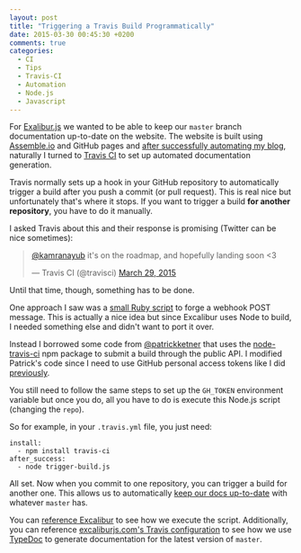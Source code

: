 ```yaml
---
layout: post
title: "Triggering a Travis Build Programmatically"
date: 2015-03-30 00:45:30 +0200
comments: true
categories:
  - CI
  - Tips
  - Travis-CI
  - Automation
  - Node.js
  - Javascript
---
```


For [Exalibur.js][1] we wanted to be able to keep our `master` branch documentation up-to-date on the website. The website is built using [Assemble.io](http://assemble.io) and GitHub pages and [after successfully automating my blog][2], naturally I turned to [Travis CI](http://travis-ci.org) to set up automated documentation generation.

Travis normally sets up a hook in your GitHub repository to automatically trigger a build after you push a commit (or pull request). This is real nice but unfortunately that's where it stops. If you want to trigger a build **for another repository**, you have to do it manually.

I asked Travis about this and their response is promising (Twitter can be nice sometimes):

<blockquote class="twitter-tweet" data-partner="tweetdeck"><p><a href="https://twitter.com/kamranayub">@kamranayub</a> it&#39;s on the roadmap, and hopefully landing soon &lt;3</p>&mdash; Travis CI (@travisci) <a href="https://twitter.com/travisci/status/582311038772723713">March 29, 2015</a></blockquote>
<script async src="//platform.twitter.com/widgets.js" charset="utf-8"></script>

Until that time, though, something has to be done.

One approach I saw was a [small Ruby script][7] to forge a webhook POST message. This is actually a nice idea but since Excalibur uses Node to build, I needed something else and didn't want to port it over.

Instead I borrowed some code from [@patrickketner][3] that uses the [node-travis-ci][4] npm package to submit a build through the public API. I modified Patrick's code since I need to use GitHub personal access tokens like I did [previously][2].

You still need to follow the same steps to set up the `GH_TOKEN` environment variable but once you do, all you have to do is execute this Node.js script (changing the `repo`).

<script src="https://gist.github.com/kamranayub/88f963a9ac3d5bf6114d.js"></script>

So for example, in your `.travis.yml` file, you just need:

```
install:
  - npm install travis-ci
after_success:
  - node trigger-build.js
```

All set. Now when you commit to one repository, you can trigger a build for another one. This allows us to automatically [keep our docs up-to-date][8] with whatever `master` has.

You can [reference Excalibur][5] to see how we execute the script. Additionally, you can reference [excaliburjs.com's Travis configuration][6] to see how we use [TypeDoc](http://typedoc.io) to generate documentation for the latest version of `master`.

[1]: http://excaliburjs.com
[2]: http://kamranicus.com/blog/2015/02/26/continuous-deployment-with-travis-ci/
[3]: https://github.com/patrickkettner/travis-ping
[4]: https://github.com/pwmckenna/node-travis-ci
[5]: https://github.com/excaliburjs/Excalibur/blob/master/deploy-docs.js
[6]: https://github.com/excaliburjs/excaliburjs.github.io/blob/site/.travis.yml
[7]: https://github.com/metaodi/travis-ping
[8]: http://excaliburjs.com/docs/api/edge